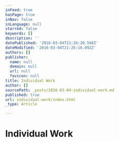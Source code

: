 ```yaml
---
inFeed: true
hasPage: true
inNav: false
inLanguage: null
starred: false
keywords: []
description: ''
datePublished: '2016-03-04T21:26:20.568Z'
dateModified: '2016-03-04T21:26:10.092Z'
authors: []
publisher:
  name: null
  domain: null
  url: null
  favicon: null
title: Individual Work
author: []
sourcePath: _posts/2016-03-04-individual-work.md
published: true
url: individual-work/index.html
_type: Article

---
```

# Individual Work
